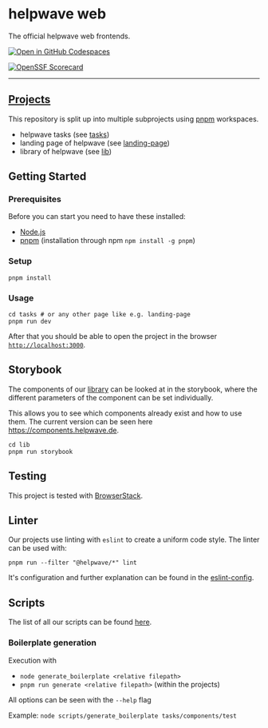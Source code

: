 # helpwave web

The official helpwave web frontends.

[![Open in GitHub Codespaces](https://github.com/codespaces/badge.svg)](https://codespaces.new/helpwave/web)

[![OpenSSF Scorecard](https://api.securityscorecards.dev/projects/github.com/helpwave/web/badge)](https://securityscorecards.dev/viewer/?uri=github.com/helpwave/web)

---

## [Projects](./documentation/structure.md) 
This repository is split up into multiple subprojects using [pnpm](https://pnpm.io) workspaces.
- helpwave tasks (see [tasks](/tasks))
- landing page of helpwave (see [landing-page](/landing-page))
- library of helpwave (see [lib](/lib))

## Getting Started

### Prerequisites
Before you can start you need to have these installed:
- [Node.js](https://nodejs.org/)
- [pnpm](https://pnpm.io/) (installation through npm `npm install -g pnpm`)

### Setup
```shell
pnpm install
```

### Usage
```shell
cd tasks # or any other page like e.g. landing-page
pnpm run dev
```

After that you should be able to open the project in the browser [`http://localhost:3000`](http://localhost:3000).

## Storybook

The components of our [library](lib) can be looked at in the storybook, where the different
parameters of the component can be set individually.

This allows you to see which components already exist and how to use them.
The current version can be seen here https://components.helpwave.de.

```shell
cd lib
pnpm run storybook
```

## Testing
This project is tested with [BrowserStack](https://www.browserstack.com).

## Linter
Our projects use linting with `eslint` to create a uniform code style. The linter can be used with:

```shell
pnpm run --filter "@helpwave/*" lint
```

It's configuration and further explanation can be found in the [eslint-config](eslint-config/README.md).

## Scripts
The list of all our scripts can be found [here](documentation/scripts.md).

### Boilerplate generation

Execution with
- `node generate_boilerplate <relative filepath>`
- `pnpm run generate <relative filepath>` (within the projects)

All options can be seen with the `--help` flag

Example: `node scripts/generate_boilerplate tasks/components/test`


